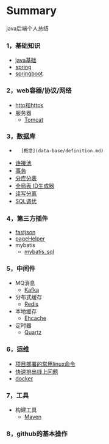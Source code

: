 # Summary
java后端个人总结

### 1，基础知识

*	[java基础](basic-knowledge/java.md)
*	[spring](basic-knowledge/spring.md)
*	[springboot](basic-knowledge/springboot.md)

### 2，web容器/协议/网络
* [http和https](web/http_https.md)
* 服务器
    * [Tomcat]()

### 3，数据库
*       [概念](data-base/definition.md)
*	[连接池](data-base/database-connection-pool.md)
* 	[事务](data-base/transaction.md)
* 	[分库分表](data-base/分库分表.md)
* 	[全局表 ID生成器](data-base/id-generate.md)
* 	[读写分离](http://blog.csdn.net/itomge/article/details/6909240)
* 	[SQL调优](data-base/sql-optimize.md)
### 4，第三方插件
 * [fastjson](%E7%AC%AC%E4%B8%89%E6%96%B9jar%E5%8C%85/fastjson.md)
 * [pageHelper](%E7%AC%AC%E4%B8%89%E6%96%B9jar%E5%8C%85/pagehelper.md)
 * mybatis
   * [mybatis_sql](%E7%AC%AC%E4%B8%89%E6%96%B9jar%E5%8C%85/mybatis_sql.md)

### 5，中间件

*	MQ消息
	* [Kafka](/middle-software/kafka.md)
*	分布式缓存
	* [Redis]()
*	本地缓存
	* [Ehcache]()
*	定时器
	* [Quartz]()

### 6，运维
* [项目部署的常用linux命令](/ops/linux.md)
* [快速排出线上问题]()
* [docker](/ops/docker.md)

###  7，工具

*	构建工具
	* [Maven](build/maven.md)
###  8，github的基本操作


        

